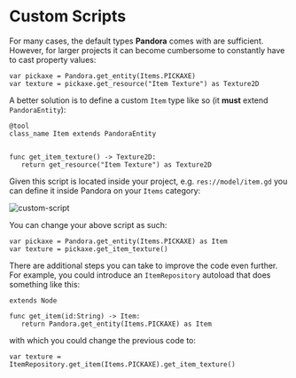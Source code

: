 # Custom Scripts

For many cases, the default types **Pandora** comes with are sufficient. However, for larger projects it can become cumbersome to constantly have to cast property values:

```gdscript
var pickaxe = Pandora.get_entity(Items.PICKAXE)
var texture = pickaxe.get_resource("Item Texture") as Texture2D
```
A better solution is to define a custom `Item` type like so (it **must** extend `PandoraEntity`):
```gdscript
@tool
class_name Item extends PandoraEntity


func get_item_texture() -> Texture2D:
   return get_resource("Item Texture") as Texture2D
```
Given this script is located inside your project, e.g. `res://model/item.gd` you can define it inside Pandora on your `Items` category:

![custom-script](../assets/editor-custom-script.png)

You can change your above script as such:
```gdscript
var pickaxe = Pandora.get_entity(Items.PICKAXE) as Item
var texture = pickaxe.get_item_texture()
```
There are additional steps you can take to improve the code even further. For example, you could introduce an `ItemRepository` autoload that does something like this:
```gdscript
extends Node

func get_item(id:String) -> Item:
   return Pandora.get_entity(Items.PICKAXE) as Item
```
with which you could change the previous code to:
```gdscript
var texture = ItemRepository.get_item(Items.PICKAXE).get_item_texture()
```